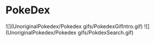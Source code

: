 # PokeDex
![](UnoriginalPokedex/Pokedex gifs/PokedexGifIntro.gif)
![](UnoriginalPokedex/Pokedex gifs/PokdexSearch.gif)
